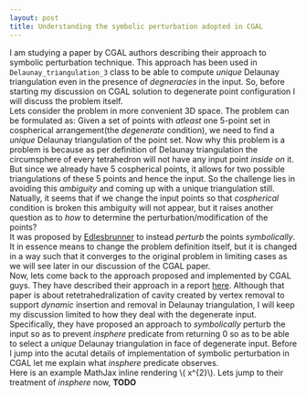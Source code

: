 ```yaml
---
layout: post
title: Understanding the symbolic perturbation adopted in CGAL
---
```


I am studying a paper by CGAL authors describing their approach to symbolic perturbation technique. This approach has been used in ```Delaunay_triangulation_3``` class to be able to compute _unique_ Delaunay triangulation even in the presence of _degneracies_  in the input. So, before starting my discussion on CGAL solution to degenerate point configuration I will discuss the problem itself.  
Lets consider the problem in more convenient 3D space. The problem can be formulated as:  Given a set of points with _atleast_ one 5-point set in cospherical arrangement(the _degenerate_ condition), we need to find a _unique_ Delaunay triangulation of the point set. Now why this problem is a problem is because as per definition of Delaunay triangulation the circumsphere of every tetrahedron will not have any input point _inside_ _on_ it. But since we already have 5 cospherical points, it allows for two possible triangulations of these 5 points and hence the input. So the challenge lies in avoiding this _ambiguity_ and coming up with a unique triangulation still.  
Natually, it seems that if we change the input points so that _cospherical_ condition is broken this ambiguity will not appear, but it raises another question as to _how_ to determine the perturbation/modification of the points?  
It was proposed by [Edlesbrunner](arxiv.org/pdf/math/9410209) to instead _perturb_ the points _symbolically_. It in essence means to change the problem definition itself, but it is changed in a way such that it converges to the original problem in limiting cases as we will see later in our discussion of the CGAL paper.  
Now, lets come back to the approach proposed and implemented by CGAL guys. They have described their approach in a report [here](https://hal.inria.fr/inria-00166710/file/soda.pdf). Although that paper is about retetrahedralization of cavity created by vertex removal to support _dynamic_  insertion and removal in Delaunay triangulation, I will keep my discussion limited to how they deal with the degenerate input. Specifically, they have proposed an approach to _symbolically_ perturb the input so as to prevent _insphere_ predicate from returning 0 so as to be able to select a _unique_ Delaunay triangulation in face of degenerate input. Before I jump into the acutal details of implementation of symbolic perturbation in CGAL let me explain what _insphere_ predicate observes.    
Here is an example MathJax inline rendering \\( x^{2}\\).
Lets jump to their treatment of _insphere_  now,
**TODO**
